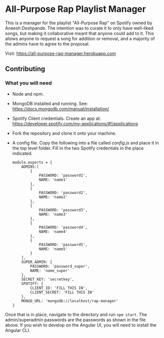 # All-Purpose Rap Playlist Manager

This is a manager for the playlist "All-Purpose Rap" on Spotify owned by Aneesh Deshpande. The intention was to curate it to only have well-liked songs, but making it collaborative meant that anyone could add to it. This allows anyone to request a song for addition or removal, and a majority of the admins have to agree to the proposal.

Visit: https://all-purpose-rap-manager.herokuapp.com

## Contributing
### What you will need
* Node and npm.
* MongoDB installed and running. See: https://docs.mongodb.com/manual/installation/
* Spotify Client credentials. Create an app at: https://developer.spotify.com/my-applications/#!/applications
* Fork the repository and clone it onto your machine.
* A config file. Copy the following into a file called _config.js_ and place it in the top level folder. Fill in the two Spotify credentials in the place indicated.

	```
	module.exports = {
		ADMINS:[
			{
				PASSWORD: 'password1',
				NAME: 'name1'
			},
			{
				PASSWORD: 'password2',
				NAME: 'name2'
			},
			{
				PASSWORD: 'password3',
				NAME: 'name3'
			},
			{
				PASSWORD: 'password4',
				NAME: 'name4'
			},
			{
				PASSWORD: 'password5',
				NAME: 'name5'
			}
		],
		SUPER_ADMIN: {
			PASSWORD: 'password_super',
			NAME: 'name_super'
		},
		SECRET_KEY: 'secretkey',
		SPOTIFY: {
			CLIENT_ID: 'FILL THIS IN',
			CLIENT_SECRET: 'FILL THIS IN'
		},
		MONGO_URL: 'mongodb://localhost/rap-manager'
	}

	```
Once that is in place, navigate to the directory and run `npm start`. The admin/superadmin passwords are the passwords as shown in the file above. If you wish to develop on the Angular UI, you will need to install the Angular CLI.
